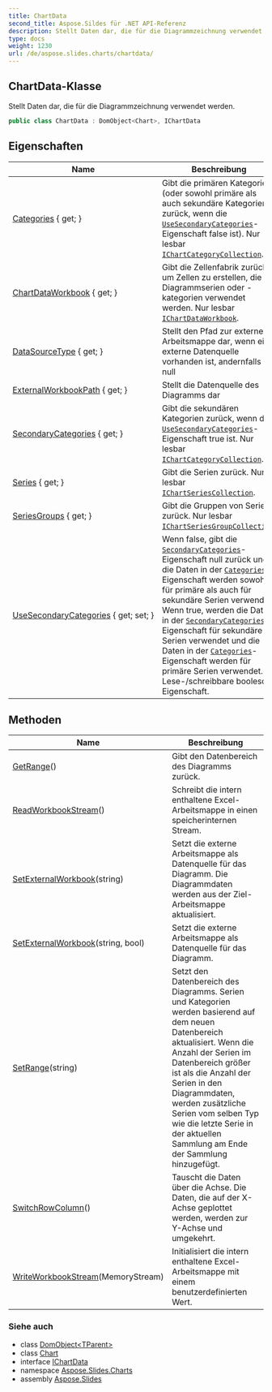 ```yaml
---
title: ChartData
second_title: Aspose.Sildes für .NET API-Referenz
description: Stellt Daten dar, die für die Diagrammzeichnung verwendet werden.
type: docs
weight: 1230
url: /de/aspose.slides.charts/chartdata/
---
```


## ChartData-Klasse

Stellt Daten dar, die für die Diagrammzeichnung verwendet werden.

```csharp
public class ChartData : DomObject<Chart>, IChartData
```

## Eigenschaften

| Name | Beschreibung |
| --- | --- |
| [Categories](../../aspose.slides.charts/chartdata/categories) { get; } | Gibt die primären Kategorien (oder sowohl primäre als auch sekundäre Kategorien zurück, wenn die [`UseSecondaryCategories`](./usesecondarycategories)-Eigenschaft false ist). Nur lesbar [`IChartCategoryCollection`](../ichartcategorycollection). |
| [ChartDataWorkbook](../../aspose.slides.charts/chartdata/chartdataworkbook) { get; } | Gibt die Zellenfabrik zurück, um Zellen zu erstellen, die für Diagrammserien oder -kategorien verwendet werden. Nur lesbar [`IChartDataWorkbook`](../ichartdataworkbook). |
| [DataSourceType](../../aspose.slides.charts/chartdata/datasourcetype) { get; } | Stellt den Pfad zur externen Arbeitsmappe dar, wenn eine externe Datenquelle vorhanden ist, andernfalls null |
| [ExternalWorkbookPath](../../aspose.slides.charts/chartdata/externalworkbookpath) { get; } | Stellt die Datenquelle des Diagramms dar |
| [SecondaryCategories](../../aspose.slides.charts/chartdata/secondarycategories) { get; } | Gibt die sekundären Kategorien zurück, wenn die [`UseSecondaryCategories`](./usesecondarycategories)-Eigenschaft true ist. Nur lesbar [`IChartCategoryCollection`](../ichartcategorycollection). |
| [Series](../../aspose.slides.charts/chartdata/series) { get; } | Gibt die Serien zurück. Nur lesbar [`IChartSeriesCollection`](../ichartseriescollection). |
| [SeriesGroups](../../aspose.slides.charts/chartdata/seriesgroups) { get; } | Gibt die Gruppen von Serien zurück. Nur lesbar [`IChartSeriesGroupCollection`](../ichartseriesgroupcollection). |
| [UseSecondaryCategories](../../aspose.slides.charts/chartdata/usesecondarycategories) { get; set; } | Wenn false, gibt die [`SecondaryCategories`](./secondarycategories)-Eigenschaft null zurück und die Daten in der [`Categories`](./categories)-Eigenschaft werden sowohl für primäre als auch für sekundäre Serien verwendet. Wenn true, werden die Daten in der [`SecondaryCategories`](./secondarycategories)-Eigenschaft für sekundäre Serien verwendet und die Daten in der [`Categories`](./categories)-Eigenschaft werden für primäre Serien verwendet. Lese-/schreibbare boolesche Eigenschaft. |

## Methoden

| Name | Beschreibung |
| --- | --- |
| [GetRange](../../aspose.slides.charts/chartdata/getrange)() | Gibt den Datenbereich des Diagramms zurück. |
| [ReadWorkbookStream](../../aspose.slides.charts/chartdata/readworkbookstream)() | Schreibt die intern enthaltene Excel-Arbeitsmappe in einen speicherinternen Stream. |
| [SetExternalWorkbook](../../aspose.slides.charts/chartdata/setexternalworkbook#setexternalworkbook)(string) | Setzt die externe Arbeitsmappe als Datenquelle für das Diagramm. Die Diagrammdaten werden aus der Ziel-Arbeitsmappe aktualisiert. |
| [SetExternalWorkbook](../../aspose.slides.charts/chartdata/setexternalworkbook#setexternalworkbook_1)(string, bool) | Setzt die externe Arbeitsmappe als Datenquelle für das Diagramm. |
| [SetRange](../../aspose.slides.charts/chartdata/setrange)(string) | Setzt den Datenbereich des Diagramms. Serien und Kategorien werden basierend auf dem neuen Datenbereich aktualisiert. Wenn die Anzahl der Serien im Datenbereich größer ist als die Anzahl der Serien in den Diagrammdaten, werden zusätzliche Serien vom selben Typ wie die letzte Serie in der aktuellen Sammlung am Ende der Sammlung hinzugefügt. |
| [SwitchRowColumn](../../aspose.slides.charts/chartdata/switchrowcolumn)() | Tauscht die Daten über die Achse. Die Daten, die auf der X-Achse geplottet werden, werden zur Y-Achse und umgekehrt. |
| [WriteWorkbookStream](../../aspose.slides.charts/chartdata/writeworkbookstream)(MemoryStream) | Initialisiert die intern enthaltene Excel-Arbeitsmappe mit einem benutzerdefinierten Wert. |

### Siehe auch

* class [DomObject&lt;TParent&gt;](../../aspose.slides/domobject-1)
* class [Chart](../chart)
* interface [IChartData](../ichartdata)
* namespace [Aspose.Slides.Charts](../../aspose.slides.charts)
* assembly [Aspose.Slides](../../)